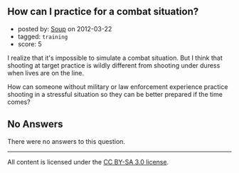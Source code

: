 ## How can I practice for a combat situation?

- posted by: [Soup](https://stackexchange.com/users/-1/493-soup) on 2012-03-22
- tagged: `training`
- score: 5

I realize that it's impossible to simulate a combat situation. But I think that shooting at  target practice is wildly different from shooting under duress when lives are on the line.

How can someone without military or law enforcement experience practice shooting in a stressful situation so they can be better prepared if the time comes?

## No Answers

There were no answers to this question.


---

All content is licensed under the [CC BY-SA 3.0 license](https://creativecommons.org/licenses/by-sa/3.0/).
